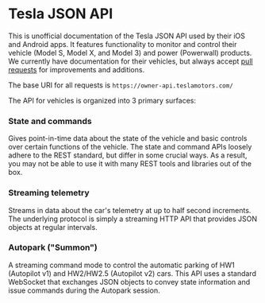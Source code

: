 # Tesla JSON API

This is unofficial documentation of the Tesla JSON API used by their iOS and Android apps. It features functionality to monitor and control their vehicle (Model S, Model X, and Model 3) and power (Powerwall) products. We currently have documentation for their vehicles, but always accept [pull requests](https://github.com/timdorr/tesla-api/pulls) for improvements and additions.

The base URI for all requests is `https://owner-api.teslamotors.com/`

The API for vehicles is organized into 3 primary surfaces:

### State and commands
Gives point-in-time data about the state of the vehicle and basic controls over certain functions of the vehicle. The state and command APIs loosely adhere to the REST standard, but differ in some crucial ways. As a result, you may not be able to use it with many REST tools and libraries out of the box.

### Streaming telemetry
Streams in data about the car's telemetry at up to half second increments. The underlying protocol is simply a streaming HTTP API that provides JSON objects at regular intervals.

### Autopark ("Summon")
A streaming command mode to control the automatic parking of HW1 (Autopilot v1) and HW2/HW2.5 (Autopilot v2) cars. This API uses a standard WebSocket that exchanges JSON objects to convey state information and issue commands during the Autopark session.
